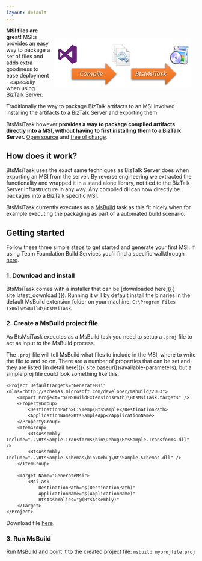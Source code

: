 ```yaml
---
layout: default
---
```


<img style="float: right;padding:30px 10px 10px 10px;" src="assets/direct.png" />

<p class="abstract"><strong>MSI files are great!</strong> MSI:s provides an easy way to package a set of files and adds extra goodiness to ease deployment - <em>especially</em> when using BizTalk Server.</p> 

<p class="abstract">Traditionally the way to package BizTalk artifacts to an MSI involved installing the artifacts to a BizTalk Server and exporting them.</p>
<p class="abstract">BtsMsiTask however <strong>provides a way to package compiled artifacts directly into a MSI, without having to first installing them to a BizTalk Server.</strong> <a href="https://github.com/riha/BtsMsiTask">Open source</a> and <a href="{{ site.latest_download }}">free of charge</a>.</p>

## How does it work?

BtsMsiTask uses the exact same techniques as BizTalk Server does when exporting an MSI from the server. By reverse engineering we extracted the functionality and wrapped it in a stand alone library, not tied to the BizTalk Server infrastructure in any way. Any complied dll can now directly be packages into a BizTalk specific MSI.

BtsMsiTask currently executes as a [MsBuild](http://en.wikipedia.org/wiki/MSBuild) task as this fit nicely when for example executing the packaging as part of a automated build scenario.

## Getting started

Follow these three simple steps to get started and generate your first MSI. If using Team Foundation Build Services you'll find a specific walkthrough [here](http://richardhallgren.com/build-and-generate-msi-for-biztalk-server-using-team-foundation-build-services/).

### 1. Download and install ###

BtsMsiTask comes with a installer that can be [downloaded here]({{ site.latest_download }}). 
Running it will by default install the binaries in the default MsBuild extension folder on your machine: `C:\Program Files (x86)\MSBuild\BtsMsiTask`.

### 2. Create a MsBuild project file ###

As BtsMsiTask executes as a MsBuild task you need to setup a `.proj` file to act as input to the MsBuild process. 

The `.proj` file will tell MsBuild what files to include in the MSI, where to write the file to and so on. There are a number of properties that can be set and they are listed [in detail here]({{ site.baseurl}}/available-parameters), but a simple proj file could look something like this.

    <Project DefaultTargets="GenerateMsi" xmlns="http://schemas.microsoft.com/developer/msbuild/2003">
    	<Import Project="$(MSBuildExtensionsPath)\BtsMsiTask.targets" />
    	<PropertyGroup>
    		<DestinationPath>C:\Temp\BtsSample</DestinationPath>
    		<ApplicationName>BtsSampleApp</ApplicationName>
    	</PropertyGroup>
    	<ItemGroup>
    		<BtsAssembly Include="..\BtsSample.Transforms\bin\Debug\BtsSample.Transforms.dll" />
    		<BtsAssembly Include="..\BtsSample.Schemas\bin\Debug\BtsSample.Schemas.dll" />
    	</ItemGroup>
    		
    	<Target Name="GenerateMsi">
    		<MsiTask  
    			DestinationPath="$(DestinationPath)"
    			ApplicationName="$(ApplicationName)"
    			BtsAssemblies="@(BtsAssembly)"
    	</Target>
    </Project>

Download file [here](https://github.com/riha/BtsMsiTask/blob/gh-pages/assets/proj-simple.proj).

### 3. Run MsBuild ###

Run MsBuild and point it to the created project file: `msbuild myprojfile.proj`


